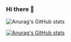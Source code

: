 ### Hi there 👋

![Anurag's GitHub stats](https://github-readme-stats.vercel.app/api?username=xandrew94x&show_icons=true&theme=radical)

[![Anurag's GitHub stats](https://github-readme-stats.vercel.app/api?username=xandrew94x)](https://github.com/anuraghazra/github-readme-stats)

<!--
**xandrew94x/xandrew94x** is a ✨ _special_ ✨ repository because its `README.md` (this file) appears on your GitHub profile.

Here are some ideas to get you started:

- 🔭 I’m currently working on ...
- 🌱 I’m currently learning ...
- 👯 I’m looking to collaborate on ...
- 🤔 I’m looking for help with ...
- 💬 Ask me about ...
- 📫 How to reach me: ...
- 😄 Pronouns: ...
- ⚡ Fun fact: ...
-->
